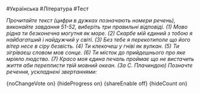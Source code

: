 #Українська #Література #Тест

*Прочитайте текст (цифри в дужках позначають номери речень), виконайте завдання 51-52, виберіть три правильні відповіді. (1) Мово рідна ти безконечна могутня як море. (2) Скарбе мій єдиний з тобою я найбагатший і найдужчий у світі. (3) Без тебе я перекотиполе що його вітер несе в сіру безвість. (4) Ти клекочеш у гніві як вулкан. (5) Ти зігріваєш словом мов сонце. (6) Ти місток до прийдешнього про яке мріяло людство. (7) Красо моя єдина печаль проймає що не вистачить життя аби переплисти твій мовний океан. (За С. Плачиндою) Позначте речення, ускладнені звертаннями:*

{noChangeVote on}
{hideProgress on}
{shareEnable off}
{hideCount on}

